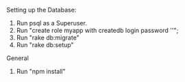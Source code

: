 Setting up the Database:
1. Run psql as a Superuser.
2. Run "create role myapp with createdb login password '<password>'";
3. Run "rake db:migrate"
4. Run "rake db:setup"

General
1. Run "npm install"
